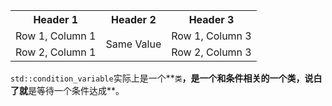 <table>
  <tr>
    <th>Header 1</th>
    <th>Header 2</th>
    <th>Header 3</th>
  </tr>
  <tr>
    <td>Row 1, Column 1</td>
    <td rowspan="2">Same Value</td>
    <td>Row 1, Column 3</td>
  </tr>
  <tr>
    <td>Row 2, Column 1</td>
    <td>Row 2, Column 3</td>
  </tr>
</table>

`std::condition_variable`实际上是一个**`类`**，是一个和条件相关的一个类，说白了就**是等待一个条件达成**。
